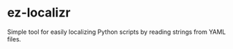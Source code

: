 # ez-localizr
Simple tool for easily localizing Python scripts by reading strings from YAML files. 
